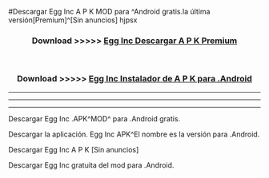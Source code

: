#Descargar Egg Inc  A P K MOD para ^Android gratis.la última versión[Premium]^[Sin anuncios] hjpsx



<div align="center">
<h3>Download >>>>> <a href="https://es-web.web.app/?es= Egg Inc ">Egg Inc  Descargar A P K Premium</a></h3><br>

<h3>Download >>>>> <a href="https://es-web.web.app/?es= Egg Inc ">Egg Inc  Instalador de A P K para .Android</a></h3>
</div>


----------------------------------------------------------

----------------------------------------------------------

----------------------------------------------------------

Descargar Egg Inc  .APK^MOD^ para .Android gratis.

Descargar la aplicación. Egg Inc  APK^El nombre es la versión para .Android.

Descargar Egg Inc  A P K [Sin anuncios]

Descargar Egg Inc  gratuita del mod para .Android.